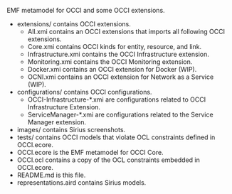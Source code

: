 EMF metamodel for OCCI and some OCCI extensions.

- extensions/ contains OCCI extensions.
  - All.xmi contains an OCCI extensions that imports all following OCCI extensions.
  - Core.xmi contains OCCI kinds for entity, resource, and link.
  - Infrastructure.xmi contains the OCCI Infrastructure extension.
  - Monitoring.xmi contains the OCCI Monitoring extension.
  - Docker.xmi contains an OCCI extension for Docker (WIP).
  - OCNI.xmi contains an OCCI extension for Network as a Service (WIP).
- configurations/ contains OCCI configurations.
    - OCCI-Infrastructure-*.xmi are configurations related to OCCI Infrastructure Extension.
    - ServiceManager-*.xmi are configurations related to the Service Manager extension.
- images/ contains Sirius screenshots.
- tests/ contains OCCI models that violate OCL constraints defined in OCCI.ecore.
- OCCI.ecore is the EMF metamodel for OCCI Core.
- OCCI.ocl contains a copy of the OCL constraints embedded in OCCI.ecore.
- README.md is this file.
- representations.aird contains Sirius models.
 